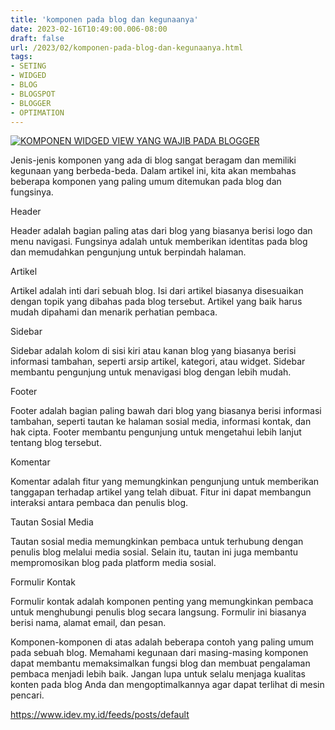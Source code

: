 ```yaml
---
title: 'komponen pada blog dan kegunaanya'
date: 2023-02-16T10:49:00.006-08:00
draft: false
url: /2023/02/komponen-pada-blog-dan-kegunaanya.html
tags: 
- SETING
- WIDGED
- BLOG
- BLOGSPOT
- BLOGGER
- OPTIMATION
---
```


[![KOMPONEN WIDGED VIEW YANG WAJIB PADA BLOGGER](https://blogger.googleusercontent.com/img/b/R29vZ2xl/AVvXsEhJtuNI7UaNNLRWj6REpd6Iak3cK2FARxdkRX61DeOuVsQE079BnfARKymkj8UzOtQY9YuO0fS0P1_Hzzfo1VW_7w_UxpUqYviS-41C9ME54zS5KNxbhXGA2qwMnSFloSYkA_wldhBaP4KAmlVqF4EsVMM9jmfOtxnw3DNZKN2pLRK3VeASIp3OF3h4Tw/w640-h336/KOMPONEN%20WIDGED%20VIEW%20YANG%20WAJIB%20PADA%20BLOGGER.webp)](https://blogger.googleusercontent.com/img/b/R29vZ2xl/AVvXsEhJtuNI7UaNNLRWj6REpd6Iak3cK2FARxdkRX61DeOuVsQE079BnfARKymkj8UzOtQY9YuO0fS0P1_Hzzfo1VW_7w_UxpUqYviS-41C9ME54zS5KNxbhXGA2qwMnSFloSYkA_wldhBaP4KAmlVqF4EsVMM9jmfOtxnw3DNZKN2pLRK3VeASIp3OF3h4Tw/s1200/KOMPONEN%20WIDGED%20VIEW%20YANG%20WAJIB%20PADA%20BLOGGER.webp)

  

Jenis-jenis komponen yang ada di blog sangat beragam dan memiliki kegunaan yang berbeda-beda. Dalam artikel ini, kita akan membahas beberapa komponen yang paling umum ditemukan pada blog dan fungsinya.

  

Header

Header adalah bagian paling atas dari blog yang biasanya berisi logo dan menu navigasi. Fungsinya adalah untuk memberikan identitas pada blog dan memudahkan pengunjung untuk berpindah halaman.

  

Artikel

Artikel adalah inti dari sebuah blog. Isi dari artikel biasanya disesuaikan dengan topik yang dibahas pada blog tersebut. Artikel yang baik harus mudah dipahami dan menarik perhatian pembaca.

  

Sidebar

Sidebar adalah kolom di sisi kiri atau kanan blog yang biasanya berisi informasi tambahan, seperti arsip artikel, kategori, atau widget. Sidebar membantu pengunjung untuk menavigasi blog dengan lebih mudah.

  

Footer

Footer adalah bagian paling bawah dari blog yang biasanya berisi informasi tambahan, seperti tautan ke halaman sosial media, informasi kontak, dan hak cipta. Footer membantu pengunjung untuk mengetahui lebih lanjut tentang blog tersebut.

  

Komentar

Komentar adalah fitur yang memungkinkan pengunjung untuk memberikan tanggapan terhadap artikel yang telah dibuat. Fitur ini dapat membangun interaksi antara pembaca dan penulis blog.

  

Tautan Sosial Media

Tautan sosial media memungkinkan pembaca untuk terhubung dengan penulis blog melalui media sosial. Selain itu, tautan ini juga membantu mempromosikan blog pada platform media sosial.

  

Formulir Kontak

Formulir kontak adalah komponen penting yang memungkinkan pembaca untuk menghubungi penulis blog secara langsung. Formulir ini biasanya berisi nama, alamat email, dan pesan.

  

Komponen-komponen di atas adalah beberapa contoh yang paling umum pada sebuah blog. Memahami kegunaan dari masing-masing komponen dapat membantu memaksimalkan fungsi blog dan membuat pengalaman pembaca menjadi lebih baik. Jangan lupa untuk selalu menjaga kualitas konten pada blog Anda dan mengoptimalkannya agar dapat terlihat di mesin pencari.

https://www.idev.my.id/feeds/posts/default